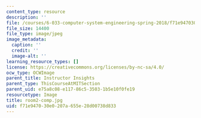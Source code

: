 ```yaml
---
content_type: resource
description: ''
file: /courses/6-033-computer-system-engineering-spring-2018/f71e947030e0207a655e28d00738d833_room2-comp.jpg
file_size: 14400
file_type: image/jpeg
image_metadata:
  caption: ''
  credit: ''
  image-alt: ''
learning_resource_types: []
license: https://creativecommons.org/licenses/by-nc-sa/4.0/
ocw_type: OCWImage
parent_title: Instructor Insights
parent_type: ThisCourseAtMITSection
parent_uid: e75a8c08-e117-86c5-3503-1b5e10f0fe19
resourcetype: Image
title: room2-comp.jpg
uid: f71e9470-30e0-207a-655e-28d00738d833
---
```

